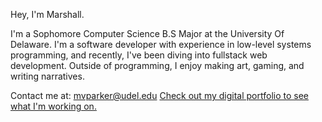 Hey, I'm Marshall.

I'm a Sophomore Computer Science B.S Major at the University Of Delaware. I'm a software developer with experience in low-level systems programming, and recently, I've been diving into fullstack web development. Outside of programming, I enjoy making art, gaming, and writing narratives.


Contact me at: mvparker@udel.edu
[Check out my digital portfolio to see what I'm working on.](https://mvparker810.github.io)
 <!--
🗣️ Languages:
<p align="left">
  <img src="https://upload.wikimedia.org/wikipedia/commons/3/35/The_C_Programming_Language_logo.svg"                                                            alt="C"              height="40" style="vertical-align:top; margin:4px">
  <img src="https://upload.wikimedia.org/wikipedia/commons/thumb/1/18/ISO_C%2B%2B_Logo.svg/1067px-ISO_C%2B%2B_Logo.svg.png"                                     alt="Cpp"            height="40" style="vertical-align:top; margin:4px">
  <img src="https://developer.fedoraproject.org/static/logo/csharp.png"                                                                                         alt="Csharp"         height="40" style="vertical-align:top; margin:4px">
  <img src="https://cdn-icons-png.flaticon.com/512/226/226777.png"                                                                                              alt="Java"           height="40" style="vertical-align:top; margin:4px">
  <img src="https://upload.wikimedia.org/wikipedia/commons/thumb/4/4c/Typescript_logo_2020.svg/2048px-Typescript_logo_2020.svg.png"                             alt="TypeScript"     height="40" style="vertical-align:top; margin:4px">
  <img src="https://raw.githubusercontent.com/github/explore/80688e429a7d4ef2fca1e82350fe8e3517d3494d/topics/javascript/javascript.png"                         alt="Javascript"     height="40" style="vertical-align:top; margin:4px">
  
  <img src="https://upload.wikimedia.org/wikipedia/commons/thumb/a/a7/React-icon.svg/1150px-React-icon.svg.png"                                                 alt="React"          height="40" style="vertical-align:top; margin:4px">
  <img src="https://upload.wikimedia.org/wikipedia/commons/thumb/1/1f/WebAssembly_Logo.svg/1200px-WebAssembly_Logo.svg.png"                                     alt="WASM"           height="40" style="vertical-align:top; margin:4px">

  <img src="https://timgjones.gallerycdn.vsassets.io/extensions/timgjones/hlsltoolsforvisualstudio/1.1.304/1648221933209/Microsoft.VisualStudio.Services.Icons.Default" alt="HLSL"   height="40" style="vertical-align:top; margin:4px">
  <img src="https://cdn0.iconfinder.com/data/icons/social-network-9/50/22-512.png"                                                                              alt="HTML"           height="40" style="vertical-align:top; margin:4px">
  <img src="https://cdn1.iconfinder.com/data/icons/social-media-logos-7/64/css-3-512.png"                                                                       alt="CSS"            height="40" style="vertical-align:top; margin:4px">
  <img src="https://upload.wikimedia.org/wikipedia/commons/thumb/c/cf/Lua-Logo.svg/2048px-Lua-Logo.svg.png"                                                     alt="Lua"            height="40" style="vertical-align:top; margin:4px">
  <img src="https://raw.githubusercontent.com/github/explore/80688e429a7d4ef2fca1e82350fe8e3517d3494d/topics/python/python.png"                                 alt="Python"         height="40" style="vertical-align:top; margin:4px">
  <img src="https://i.pcmag.com/imagery/articles/076EJD6ldKinKtfhXbP4ApO-1..v1569485158.gif"                                                                    alt="ARMv8"          height="40" style="vertical-align:top; margin:4px">
</p>
🧰 Tools:
<p align="left">
  <img src="https://upload.wikimedia.org/wikipedia/commons/thumb/2/2c/Visual_Studio_Icon_2022.svg/1200px-Visual_Studio_Icon_2022.svg.png"                       alt="MSVC"       height="40" style="vertical-align:top; margin:4px">
  <img src="https://upload.wikimedia.org/wikipedia/commons/thumb/9/9a/Visual_Studio_Code_1.35_icon.svg/512px-Visual_Studio_Code_1.35_icon.svg.png"              alt="VS Code"       height="40" style="vertical-align:top; margin:4px">
  <img src="https://upload.wikimedia.org/wikipedia/commons/thumb/9/9c/IntelliJ_IDEA_Icon.svg/2048px-IntelliJ_IDEA_Icon.svg.png"                                 alt="IntelliJ"       height="40" style="vertical-align:top; margin:4px">
  <img src="https://upload.wikimedia.org/wikipedia/commons/thumb/4/4f/Icon-Vim.svg/2048px-Icon-Vim.svg.png"                                                     alt="Vim"       height="40" style="vertical-align:top; margin:4px">
  <img src="https://upload.wikimedia.org/wikipedia/commons/thumb/e/ef/CMake_logo.svg/2048px-CMake_logo.svg.png"                                                 alt="CMake"       height="40" style="vertical-align:top; margin:4px">
  <img src="https://upload.wikimedia.org/wikipedia/commons/thumb/3/3f/Git_icon.svg/2048px-Git_icon.svg.png"                                                     alt="Git"       height="40" style="vertical-align:top; margin:4px">
  <img src="https://cdn.worldvectorlogo.com/logos/git-bash.svg"                                                                                                 alt="GitBash"       height="40" style="vertical-align:top; margin:4px">
  <img src="https://upload.wikimedia.org/wikipedia/commons/9/91/Octicons-mark-github.svg"                                                                       alt="GitHub"       height="40" style="vertical-align:top; margin:4px">
</p>
🏗️ Frameworks:
<p align="left">
  <img src="https://upload.wikimedia.org/wikipedia/commons/thumb/e/ef/CMake_logo.svg/2048px-CMake_logo.svg.png"                                                 alt="CMake"       height="40" style="vertical-align:top; margin:4px">
  <img src="https://flecs-hub.gallerycdn.vsassets.io/extensions/flecs-hub/flecs-lang/1.0.3/1663375405699/Microsoft.VisualStudio.Services.Icons.Default"         alt="FLECS"       height="40" style="vertical-align:top; margin:4px">
  <img src="https://upload.wikimedia.org/wikipedia/commons/thumb/9/95/Box2D_logo.svg/1200px-Box2D_logo.svg.png"                                                 alt="Box2D"       height="40" style="vertical-align:top; margin:4px">
  <img src="https://raw.githubusercontent.com/iiiypuk/rpi-icon/master/raspberry-pi-logo_resized_256.png"                                                        alt="RaspberryPI"       height="40" style="vertical-align:top; margin:4px">
  <img src="https://cdn.worldvectorlogo.com/logos/arduino-1.svg"                                                                                                alt="Arduino"       height="40" style="vertical-align:top; margin:4px">
  
  <img src="https://upload.wikimedia.org/wikipedia/commons/e/e9/Opengl-logo.svg"                                                                                alt="OpenGL"       height="40" style="vertical-align:top; margin:4px">
  <img src="https://images.nvidia.com/geforce-com/international/images/the-talos-principle/vulkan-logo-featuredmain.png"                                        alt="Vulkan"       height="40" style="vertical-align:top; margin:4px">
  <img src="https://user-images.githubusercontent.com/22580992/123097191-e198b480-d3fd-11eb-903c-4c267f59fac1.png"                                              alt="PROS"       height="40" style="vertical-align:top; margin:4px">
  <img src="https://cdn-icons-png.flaticon.com/512/5969/5969346.png"                                                                                            alt="Unity"       height="40" style="vertical-align:top; margin:4px">
  <img src="https://godotengine.org/assets/press/icon_color.png"                                                                                                alt="Godot"       height="40" style="vertical-align:top; margin:4px">
</p>
-->

